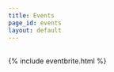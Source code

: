 ```yaml
---
title: Events
page_id: events
layout: default
---
```


<br />
<div>
	{% include eventbrite.html %}
</div>
